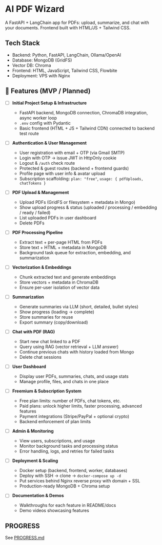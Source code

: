 # AI PDF Wizard

A FastAPI + LangChain app for PDFs: upload, summarize, and chat with your documents. Frontend built with HTML/JS + Tailwind CSS.

## Tech Stack

- Backend: Python, FastAPI, LangChain, Ollama/OpenAI
- Database: MongoDB (GridFS)
- Vector DB: Chroma
- Frontend: HTML, JavaScript, Tailwind CSS, Flowbite
- Deployment: VPS with Nginx

## 🚀 Features (MVP / Planned)

- [ ] **Initial Project Setup & Infrastructure**

  - FastAPI backend, MongoDB connection, ChromaDB integration, async worker loop
  - `.env` config with Pydantic
  - Basic frontend (HTML + JS + Tailwind CDN) connected to backend test route

- [ ] **Authentication & User Management**

  - User registration with email + OTP (via Gmail SMTP)
  - Login with OTP → issue JWT in HttpOnly cookie
  - Logout & `/auth` check route
  - Protected & guest routes (backend + frontend guards)
  - Profile page with user info & avatar upload
  - Subscription scaffolding: `plan: "free"`, `usage: { pdfUploads, chatTokens }`

- [ ] **PDF Upload & Management**

  - Upload PDFs (GridFS or filesystem + metadata in Mongo)
  - Show upload progress & status (uploaded / processing / embedding / ready / failed)
  - List uploaded PDFs in user dashboard
  - Delete PDFs

- [ ] **PDF Processing Pipeline**

  - Extract text + per-page HTML from PDFs
  - Store text + HTML + metadata in MongoDB
  - Background task queue for extraction, embedding, and summarization

- [ ] **Vectorization & Embeddings**

  - Chunk extracted text and generate embeddings
  - Store vectors + metadata in ChromaDB
  - Ensure per-user isolation of vector data

- [ ] **Summarization**

  - Generate summaries via LLM (short, detailed, bullet styles)
  - Show progress (loading → complete)
  - Store summaries for reuse
  - Export summary (copy/download)

- [ ] **Chat with PDF (RAG)**

  - Start new chat linked to a PDF
  - Query using RAG (vector retrieval + LLM answer)
  - Continue previous chats with history loaded from Mongo
  - Delete chat sessions

- [ ] **User Dashboard**

  - Display user PDFs, summaries, chats, and usage stats
  - Manage profile, files, and chats in one place

- [ ] **Freemium & Subscription System**

  - Free plan limits: number of PDFs, chat tokens, etc.
  - Paid plans: unlock higher limits, faster processing, advanced features
  - Payment integrations (Stripe/PayPal + optional crypto)
  - Backend enforcement of plan limits

- [ ] **Admin & Monitoring**

  - View users, subscriptions, and usage
  - Monitor background tasks and processing status
  - Error handling, logs, and retries for failed tasks

- [ ] **Deployment & Scaling**

  - Docker setup (backend, frontend, worker, databases)
  - Deploy with SSH → clone → `docker-compose up -d`
  - Put services behind Nginx reverse proxy with domain + SSL
  - Production-ready MongoDB + Chroma setup

- [ ] **Documentation & Demos**

  - Walkthroughs for each feature in README/docs
  - Demo videos showcasing features

## PROGRESS

See [PROGRESS.md](./PROGRESS.md)
